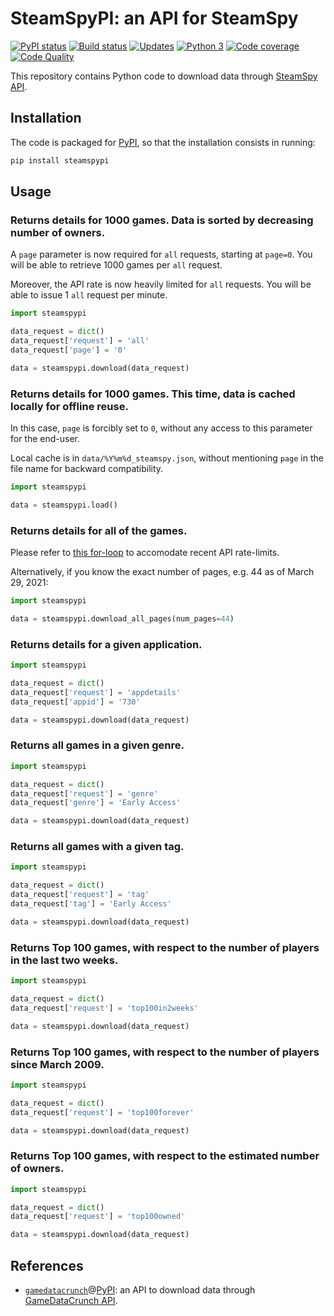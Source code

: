 # SteamSpyPI: an API for SteamSpy

[![PyPI status][pypi-image]][pypi]
[![Build status][build-image]][build]
[![Updates][dependency-image]][pyup]
[![Python 3][python3-image]][pyup]
[![Code coverage][codecov-image]][codecov]
[![Code Quality][codacy-image]][codacy]
  
This repository contains Python code to download data through [SteamSpy API][steamspy-api-docs].

## Installation

The code is packaged for [PyPI][steamspy-pypi], so that the installation consists in running:

```bash
pip install steamspypi
```

## Usage

### Returns details for 1000 games. Data is sorted by decreasing number of owners.

A `page` parameter is now required for `all` requests, starting at `page=0`.
You will be able to retrieve 1000 games per `all` request.

Moreover, the API rate is now heavily limited for `all` requests.
You will be able to issue 1 `all` request per minute.

```python
import steamspypi

data_request = dict()
data_request['request'] = 'all'
data_request['page'] = '0'

data = steamspypi.download(data_request)
```

### Returns details for 1000 games. This time, data is cached locally for offline reuse.

In this case, `page` is forcibly set to `0`, without any access to this parameter for the end-user.

Local cache is in `data/%Y%m%d_steamspy.json`, without mentioning `page` in the file name for backward compatibility.

```python
import steamspypi

data = steamspypi.load()
```

### Returns details for all of the games.

Please refer to [this for-loop][github-gist-download-all] to accomodate recent API rate-limits.

Alternatively, if you know the exact number of pages, e.g. 44 as of March 29, 2021:

```python
import steamspypi

data = steamspypi.download_all_pages(num_pages=44)
```

### Returns details for a given application.

```python
import steamspypi

data_request = dict()
data_request['request'] = 'appdetails'
data_request['appid'] = '730'

data = steamspypi.download(data_request)
```

### Returns all games in a given genre.

```python
import steamspypi

data_request = dict()
data_request['request'] = 'genre'
data_request['genre'] = 'Early Access'

data = steamspypi.download(data_request)
```

### Returns all games with a given tag.

```python
import steamspypi

data_request = dict()
data_request['request'] = 'tag'
data_request['tag'] = 'Early Access'

data = steamspypi.download(data_request)
```

### Returns Top 100 games, with respect to the number of players in the last two weeks.

```python
import steamspypi

data_request = dict()
data_request['request'] = 'top100in2weeks'

data = steamspypi.download(data_request)
```

### Returns Top 100 games, with respect to the number of players since March 2009.

```python
import steamspypi

data_request = dict()
data_request['request'] = 'top100forever'

data = steamspypi.download(data_request)
```

### Returns Top 100 games, with respect to the estimated number of owners.

```python
import steamspypi

data_request = dict()
data_request['request'] = 'top100owned'

data = steamspypi.download(data_request)
```

## References

-   [`gamedatacrunch`][gamedatacrunch-api]@[PyPI][gamedatacrunch-pypi]: an API to download data through [GameDataCrunch API][gamedatacrunch].

<!-- Definitions -->

[gamedatacrunch]: <https://www.gamedatacrunch.com>
[steamspy-api]: <https://github.com/woctezuma/steamspypi>
[steam-api]: <https://steamapi.xpaw.me/#ISteamApps/GetAppList>

[steamspy-api-docs]: <https://steamspy.com/api.php>
[steamspy-pypi]: <https://pypi.org/project/steamspypi/>
[gamedatacrunch-api]: <https://github.com/woctezuma/gamedatacrunch>
[gamedatacrunch-pypi]: <https://pypi.org/project/gamedatacrunch/>

[github-gist-download-all]: <https://gist.github.com/woctezuma/a8a9cbde6b03868b8631d2f436bbcfab>

<!-- Definitions for badges -->

[pypi]: <https://pypi.python.org/pypi/steamspypi>
[pypi-image]: <https://badge.fury.io/py/steamspypi.svg>

[build]: <https://github.com/woctezuma/steamspypi/actions>
[build-image]: <https://github.com/woctezuma/steamspypi/workflows/Python package/badge.svg?branch=master>
[publish-image]: <https://github.com/woctezuma/steamspypi/workflows/Upload Python Package/badge.svg?branch=master>

[pyup]: <https://pyup.io/repos/github/woctezuma/steamspypi/>
[dependency-image]: <https://pyup.io/repos/github/woctezuma/steamspypi/shield.svg>
[python3-image]: <https://pyup.io/repos/github/woctezuma/steamspypi/python-3-shield.svg>

[codecov]: <https://codecov.io/gh/woctezuma/steamspypi>
[codecov-image]: <https://codecov.io/gh/woctezuma/steamspypi/branch/master/graph/badge.svg>

[codacy]: <https://www.codacy.com/app/woctezuma/steamspypi>
[codacy-image]: <https://api.codacy.com/project/badge/Grade/9663fc7c6fda4b3fb8769d6e5e9725e5>
